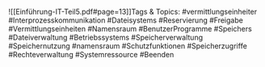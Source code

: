 
![[Einführung-IT-Teil5.pdf#page=13]]Tags & Topics:
   #vermittlungseinheiter
   #Interprozesskommunikation
   #Dateisystems
   #Reservierung
   #Freigabe
   #Vermittlungseinheiten
   #Namensraum
   #BenutzerProgramme
   #Speichers
   #Dateiverwaltung
   #Betriebssystems
   #Speicherverwaltung
   #Speichernutzung
   #namensraum
   #Schutzfunktionen
   #Speicherzugriffe
   #Rechteverwaltung
   #Systemressource
   #Beenden